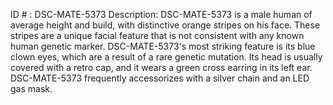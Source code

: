 ID # : DSC-MATE-5373
Description: DSC-MATE-5373 is a male human of average height and build, with distinctive orange stripes on his face. These stripes are a unique facial feature that is not consistent with any known human genetic marker. DSC-MATE-5373's most striking feature is its blue clown eyes, which are a result of a rare genetic mutation. Its head is usually covered with a retro cap, and it wears a green cross earring in its left ear. DSC-MATE-5373 frequently accessorizes with a silver chain and an LED gas mask.